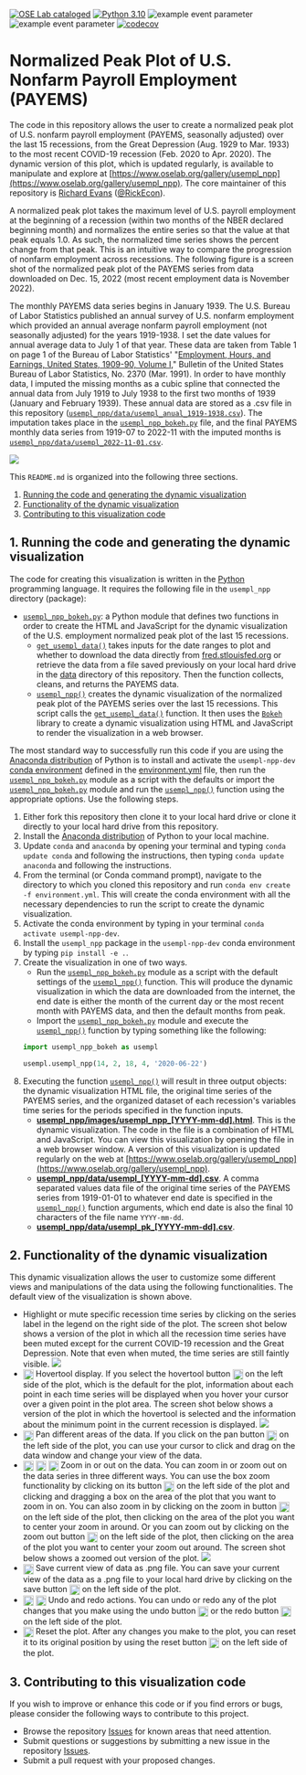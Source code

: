 [![OSE Lab cataloged](https://img.shields.io/badge/OSE%20Lab-catalogued-critical)](https://www.oselab.org/gallery)
[![Python 3.10](https://img.shields.io/badge/python-3.10-blue.svg)](https://www.python.org/downloads/release/python-3108/)
![example event parameter](https://github.com/OpenSourceEcon/USempl_NormPeakPlot/actions/workflows/build_and_test.yml/badge.svg?branch=master?event=push)
![example event parameter](https://github.com/OpenSourceEcon/USempl_NormPeakPlot/actions/workflows/check_black.yml/badge.svg?branch=master?event=push)
[![codecov](https://codecov.io/gh/OpenSourceEcon/USempl_NormPeakPlot/branch/master/graph/badge.svg)](https://codecov.io/gh/OpenSourceEcon/USempl_NormPeakPlot)

# Normalized Peak Plot of U.S. Nonfarm Payroll Employment (PAYEMS)
The code in this repository allows the user to create a normalized peak plot of U.S. nonfarm payroll employment (PAYEMS, seasonally adjusted) over the last 15 recessions, from the Great Depression (Aug. 1929 to Mar. 1933) to the most recent COVID-19 recession (Feb. 2020 to Apr. 2020). The dynamic version of this plot, which is updated regularly, is available to manipulate and explore at [https://www.oselab.org/gallery/usempl_npp](https://www.oselab.org/gallery/usempl_npp). The core maintainer of this repository is [Richard Evans](https://sites.google.com/site/rickecon/) ([@RickEcon](https://github.com/rickecon)).

A normalized peak plot takes the maximum level of U.S. payroll employment at the beginning of a recession (within two months of the NBER declared beginning month) and normalizes the entire series so that the value at that peak equals 1.0. As such, the normalized time series shows the percent change from that peak. This is an intuitive way to compare the progression of nonfarm employment across recessions. The following figure is a screen shot of the normalized peak plot of the PAYEMS series from data downloaded on Dec. 15, 2022 (most recent employment data is November 2022).

The monthly PAYEMS data series begins in January 1939. The U.S. Bureau of Labor Statistics published an annual survey of U.S. nonfarm employment which provided an annual average nonfarm payroll employment (not seasonally adjusted) for the years 1919-1938. I set the date values for annual average data to July 1 of that year. These data are taken from Table 1 on page 1 of the Bureau of Labor Statistics' "[Employment, Hours, and Earnings, United States, 1909-90, Volume I](https://fraser.stlouisfed.org/title/employment-earnings-united-states-189/employment-hours-earnings-united-states-1909-90-5435/content/pdf/emp_bmark_1909_1990_v1)," Bulletin of the United States Bureau of Labor Statistics, No. 2370 (Mar. 1991). In order to have monthly data, I imputed the missing months as a cubic spline that connected the annual data from July 1919 to July 1938 to the first two months of 1939 (January and February 1939). These annual data are stored as a .csv file in this repository ([`usempl_npp/data/usempl_anual_1919-1938.csv`](usempl_npp/data/usempl_anual_1919-1938.csv)). The imputation takes place in the [`usempl_npp_bokeh.py`](usempl_npp/usempl_npp_bokeh.py) file, and the final PAYEMS monthly data series from 1919-07 to 2022-11 with the imputed months is [`usempl_npp/data/usempl_2022-11-01.csv`](usempl_npp/data/usempl_2022-11-01.csv).

![](usempl_npp/readme_images/usempl_npp_full.png)

This `README.md` is organized into the following three sections.
1. [Running the code and generating the dynamic visualization](README.md#1-running-the-code-and-generating-the-dynamic-visualization)
2. [Functionality of the dynamic visualization](README.md#2-functionality-of-the-dynamic-visualization)
3. [Contributing to this visualization code](README.md#3-contributing-to-this-visualization-code)

## 1. Running the code and generating the dynamic visualization
The code for creating this visualization is written in the [Python](https://www.python.org/) programming language. It requires the following file in the `usempl_npp` directory (package):
* [`usempl_npp_bokeh.py`](usempl_npp/usempl_npp_bokeh.py): a Python module that defines two functions in order to create the HTML and JavaScript for the dynamic visualization of the U.S. employment normalized peak plot of the last 15 recessions.
    * [`get_usempl_data()`](usempl_npp/usempl_npp_bokeh.py#L31) takes inputs for the date ranges to plot and whether to download the data directly from [fred.stlouisfed.org](https://fred.stlouisfed.org/series/PAYEMS) or retrieve the data from a file saved previously on your local hard drive in the [data](data/) directory of this repository. Then the function collects, cleans, and returns the PAYEMS data.
    * [`usempl_npp()`](usempl_npp/usempl_npp_bokeh.py#L254) creates the dynamic visualization of the normalized peak plot of the PAYEMS series over the last 15 recessions. This script calls the [`get_usempl_data()`](usempl_npp/usempl_npp_bokeh.py#L31) function. It then uses the [`Bokeh`](https://bokeh.org/) library to create a dynamic visualization using HTML and JavaScript to render the visualization in a web browser.

The most standard way to successfully run this code if you are using the [Anaconda distribution](https://www.anaconda.com/products/individual) of Python is to install and activate the `usempl-npp-dev` [conda environment](https://docs.conda.io/projects/conda/en/latest/user-guide/concepts/environments.html) defined in the [environment.yml](environment.yml) file, then run the [`usempl_npp_bokeh.py`](usempl_npp/usempl_npp_bokeh.py) module as a script with the defaults or import the [`usempl_npp_bokeh.py`](usempl_npp/usempl_npp_bokeh.py) module and run the [`usempl_npp()`](usempl_npp/usempl_npp_bokeh.py#L254) function using the appropriate options. Use the following steps.
1. Either fork this repository then clone it to your local hard drive or clone it directly to your local hard drive from this repository.
2. Install the [Anaconda distribution](https://www.anaconda.com/products/individual) of Python to your local machine.
3. Update `conda` and `anaconda` by opening your terminal and typing `conda update conda` and following the instructions, then typing `conda update anaconda` and following the instructions.
4. From the terminal (or Conda command prompt), navigate to the directory to which you cloned this repository and run `conda env create -f environment.yml`. This will create the conda environment with all the necessary dependencies to run the script to create the dynamic visualization.
5. Activate the conda environment by typing in your terminal `conda activate usempl-npp-dev`.
6. Install the `usempl_npp` package in the `usempl-npp-dev` conda environment by typing `pip install -e .`.
6. Create the visualization in one of two ways.
    * Run the [`usempl_npp_bokeh.py`](usempl_npp/usempl_npp_bokeh.py) module as a script with the default settings of the [`usempl_npp()`](usempl_npp/usempl_npp_bokeh.py#L254) function. This will produce the dynamic visualization in which the data are downloaded from the internet, the end date is either the month of the current day or the most recent month with PAYEMS data, and then the default months from peak.
    * Import the  [`usempl_npp_bokeh.py`](usempl_npp/usempl_npp_bokeh.py) module and execute the [`usempl_npp()`](usempl_npp/usempl_npp_bokeh.py#L254) function by typing something like the following:
    ```python
    import usempl_npp_bokeh as usempl

    usempl.usempl_npp(14, 2, 18, 4, '2020-06-22')
    ```
7. Executing the function [`usempl_npp()`](usempl_npp/usempl_npp_bokeh.py#L254) will result in three output objects: the dynamic visualization HTML file, the original time series of the PAYEMS series, and the organized dataset of each recession's variables time series for the periods specified in the function inputs.
    * [**usempl_npp/images/usempl_npp_[YYYY-mm-dd].html**](usempl_npp/images/usempl_npp_2022-11-01.html). This is the dynamic visualization. The code in the file is a combination of HTML and JavaScript. You can view this visualization by opening the file in a web browser window. A version of this visualization is updated regularly on the web at [https://www.oselab.org/gallery/usempl_npp](https://www.oselab.org/gallery/usempl_npp).
    * [**usempl_npp/data/usempl_[YYYY-mm-dd].csv**](usempl_npp/data/usempl_2022-11-01.csv). A comma separated values data file of the original time series of the PAYEMS series from 1919-01-01 to whatever end date is specified in the [`usempl_npp()`](usempl_npp/usempl_npp_bokeh.py#L254) function arguments, which end date is also the final 10 characters of the file name `YYYY-mm-dd`.
    * [**usempl_npp/data/usempl_pk_[YYYY-mm-dd].csv**](usempl_npp/data/usempl_pk_2022-11-01.csv).

## 2. Functionality of the dynamic visualization
This dynamic visualization allows the user to customize some different views and manipulations of the data using the following functionalities. The default view of the visualization is shown above.
* Highlight or mute specific recession time series by clicking on the series label in the legend on the right side of the plot. The screen shot below shows a version of the plot in which all the recession time series have been muted except for the current COVID-19 recession and the Great Depression. Note that even when muted, the time series are still faintly visible.
![](usempl_npp/readme_images/usempl_npp_muted.png)
* <img src="usempl_npp/readme_images/Hover.png" width=18 align=center> Hovertool display. If you select the hovertool button <img src="usempl_npp/readme_images/Hover.png" width=18 align=center> on the left side of the plot, which is the default for the plot, information about each point in each time series will be displayed when you hover your cursor over a given point in the plot area. The screen shot below shows a version of the plot in which the hovertool is selected and the information about the minimum point in the current recession is displayed.
![](usempl_npp/readme_images/usempl_npp_hover.png)
* <img src="usempl_npp/readme_images/Pan.png" width=18 align=center> Pan different areas of the data. If you click on the pan button <img src="usempl_npp/readme_images/Pan.png" width=18 align=center> on the left side of the plot, you can use your cursor to click and drag on the data window and change your view of the data.
* <img src="usempl_npp/readme_images/BoxZoom.png" width=18 align=center> <img src="usempl_npp/readme_images/ZoomIn.png" width=18 align=center> <img src="usempl_npp/readme_images/ZoomOut.png" width=18 align=center> Zoom in or out on the data. You can zoom in or zoom out on the data series in three different ways. You can use the box zoom functionality by clicking on its button <img src="usempl_npp/readme_images/BoxZoom.png" width=18 align=center> on the left side of the plot and clicking and dragging a box on the area of the plot that you want to zoom in on. You can also zoom in by clicking on the zoom in button <img src="usempl_npp/readme_images/ZoomIn.png" width=18 align=center> on the left side of the plot, then clicking on the area of the plot you want to center your zoom in around. Or you can zoom out by clicking on the zoom out button <img src="usempl_npp/readme_images/ZoomOut.png" width=18 align=center> on the left side of the plot, then clicking on the area of the plot you want to center your zoom out around. The screen shot below shows a zoomed out version of the plot.
![](usempl_npp/readme_images/usempl_npp_zoomout.png)
* <img src="usempl_npp/readme_images/Save.png" width=18 align=center> Save current view of data as .png file. You can save your current view of the data as a .png file to your local hard drive by clicking on the save button <img src="usempl_npp/readme_images/Save.png" width=18 align=center> on the left side of the plot.
* <img src="usempl_npp/readme_images/Undo.png" width=18 align=center> <img src="usempl_npp/readme_images/Redo.png" width=18 align=center> Undo and redo actions. You can undo or redo any of the plot changes that you make using the undo button <img src="usempl_npp/readme_images/Undo.png" width=18 align=center> or the redo button <img src="usempl_npp/readme_images/Redo.png" width=18 align=center> on the left side of the plot.
* <img src="usempl_npp/readme_images/Reset.png" width=18 align=center> Reset the plot. After any changes you make to the plot, you can reset it to its original position by using the reset button <img src="usempl_npp/readme_images/Reset.png" width=18 align=center> on the left side of the plot.

## 3. Contributing to this visualization code
If you wish to improve or enhance this code or if you find errors or bugs, please consider the following ways to contribute to this project.
* Browse the repository [Issues](https://github.com/OpenSourceEcon/USempl_NormPeakPlot/issues) for known areas that need attention.
* Submit questions or suggestions by submitting a new issue in the repository [Issues](https://github.com/OpenSourceEcon/USempl_NormPeakPlot/issues).
* Submit a pull request with your proposed changes.
